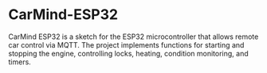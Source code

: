# CarMind-ESP32
CarMind ESP32 is a sketch for the ESP32 microcontroller that allows remote car control via MQTT. The project implements functions for starting and stopping the engine, controlling locks, heating, condition monitoring, and timers.
